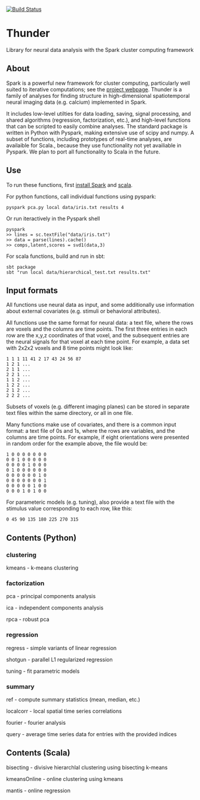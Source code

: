 [![Build Status](https://travis-ci.org/freeman-lab/thunder.png)](https://travis-ci.org/freeman-lab/thunder)

Thunder
=======

Library for neural data analysis with the Spark cluster computing framework

## About

Spark is a powerful new framework for cluster computing, particularly well suited to iterative computations; see the [project webpage](http://spark-project.org/documentation.html). Thunder is a family of analyses for finding structure in high-dimensional spatiotemporal neural imaging data (e.g. calcium) implemented in Spark. 

It includes low-level utilties for data loading, saving, signal processing, and shared algorithms (regression, factorization, etc.), and high-level functions that can be scripted to easily combine analyses. The standard package is written in Python with Pyspark, making extensive use of scipy and numpy. A subset of functions, including  prototypes of real-time analyses, are availaible for Scala., because they use functionality not yet availiable in Pyspark. We plan to port all functionality to Scala in the future.

## Use

To run these functions, first [install Spark](http://spark-project.org/downloads/) and [scala](http://www.scala-lang.org/downloads).

For python functions, call individual functions using pyspark:

	pyspark pca.py local data/iris.txt results 4

Or run iteractively in the Pyspark shell

	pyspark
	>> lines = sc.textFile("data/iris.txt")
	>> data = parse(lines).cache()
	>> comps,latent,scores = svd1(data,3)

For scala functions, build and run in sbt:

	sbt package
	sbt "run local data/hierarchical_test.txt results.txt"

## Input formats

All functions use neural data as input, and some additionally use information about external covariates (e.g. stimuli or behavioral attributes).

All functions use the same format for neural data: a text file, where the rows are voxels and the columns are time points. The first three entries in each row are the x,y,z coordinates of that voxel, and the subsequent entries are the neural signals for that voxel at each time point. For example, a data set with 2x2x2 voxels and 8 time points might look like:

	1 1 1 11 41 2 17 43 24 56 87
	1 2 1 ...
	2 1 1 ...
	2 2 1 ...
	1 1 2 ...
	1 2 2 ...
	2 1 2 ...
	2 2 2 ...

Subsets of voxels (e.g. different imaging planes) can be stored in separate text files within the same directory, or all in one file.

Many functions make use of covariates, and there is a common input format: a text file of 0s and 1s, where the rows are variables, and the columns are time points. For example, if eight orientations were presented in random order for the example above, the file would be:

	1 0 0 0 0 0 0 0
	0 0 1 0 0 0 0 0
	0 0 0 0 1 0 0 0
	0 1 0 0 0 0 0 0
	0 0 0 0 0 0 1 0
	0 0 0 0 0 0 0 1
	0 0 0 0 0 1 0 0
	0 0 0 1 0 1 0 0

For parameteric models (e.g. tuning), also provide a text file with the stimulus value corresponding to each row, like this:

	0 45 90 135 180 225 270 315

## Contents (Python)

### clustering

kmeans - k-means clustering

### factorization

pca - principal components analysis

ica - independent components analysis

rpca - robust pca

### regression

regress - simple variants of linear regression

shotgun - parallel L1 regularized regression

tuning - fit parametric models

### summary

ref - compute summary statistics (mean, median, etc.)

localcorr - local spatial time series correlations

fourier - fourier analysis

query - average time series data for entries with the provided indices

## Contents (Scala)

bisecting - divisive hierarchlal clustering using bisecting k-means

kmeansOnline - online clustering using kmeans

mantis - online regression

